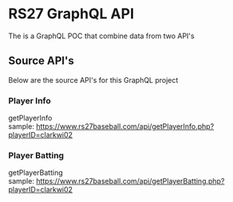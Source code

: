 # RS27 GraphQL API

The is a GraphQL POC that combine data from two API's

## Source API's

Below are the source API's for this GraphQL project

### Player Info

getPlayerInfo  
sample: https://www.rs27baseball.com/api/getPlayerInfo.php?playerID=clarkwi02

### Player Batting

getPlayerBatting  
sample: https://www.rs27baseball.com/api/getPlayerBatting.php?playerID=clarkwi02
